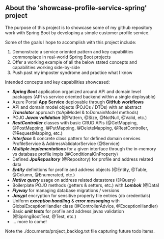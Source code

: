 ## About the 'showcase-profile-service-spring' project

The purpose of this project is to showcase some of my github repository work with Spring Boot by developing a simple customer profile service.

Some of the goals I hope to accomplish with this project include:

1. Demonstrate a service oriented pattern and key capabilities commonplace in real-world Spring Boot projects
2. Offer a working example of all the below stated concepts and capabilities working side-by-side
3. Push past my imposter syndrome and practice what I know

Intended concepts and key capabilities showcased:
* ___Spring Boot___ application organized around API and domain level packages (API vs service oriented backend within a single deployable)
* Azure Portal __App Service__ deployable through __GitHub workflows__
* API and domain model objects (POJOs / DTOs) with an abstract ___Translator___ approach (toApiModel & toDomainModel methods)
* POJO ___Javax validation___ (@Pattern, @Size, @NotNull, @Valid, etc.)
* ___RestController___ classes with basic CRUD APIs (@GetMapping, @PostMapping, @PutMapping, @DeleteMapping, @RestController, @RequestMapping, etc.)
* ___Interface___ & concrete class pattern for defined domain services ProfileService & AddressValidatorService (@Service)
* ___Multiple implementations___ for a given interface through the in-memory vs database profile impls (@ConditionalOnProperty)
* Defined ___JpaRepository___ (@Repository) for profile and address related data
* ___Entity___ definitions for profile and address objects (@Entity, @Table, @Column, @Enumerated, etc.) 
* ___Native query___ usage on address related datastores (@Query)
* Boilerplate POJO methods (getters & setters, etc.) with ___Lombok___ (@Data)
* ___Flyway___ for managing database migrations / versions
* ___Jasypt___ encryption for sensitive property file entries (db credentials)
* Uniform ___exception handling___ & ___error messaging___ with GlobalExceptionHandler class (@ControllerAdvice, @ExceptionHandler)
* Basic ___unit tests___ for profile and address javax validation (@SpringBootTest, @Test, etc.)
* ... more to come!

Note the ./documents/project_backlog.txt file capturing future todo items.
